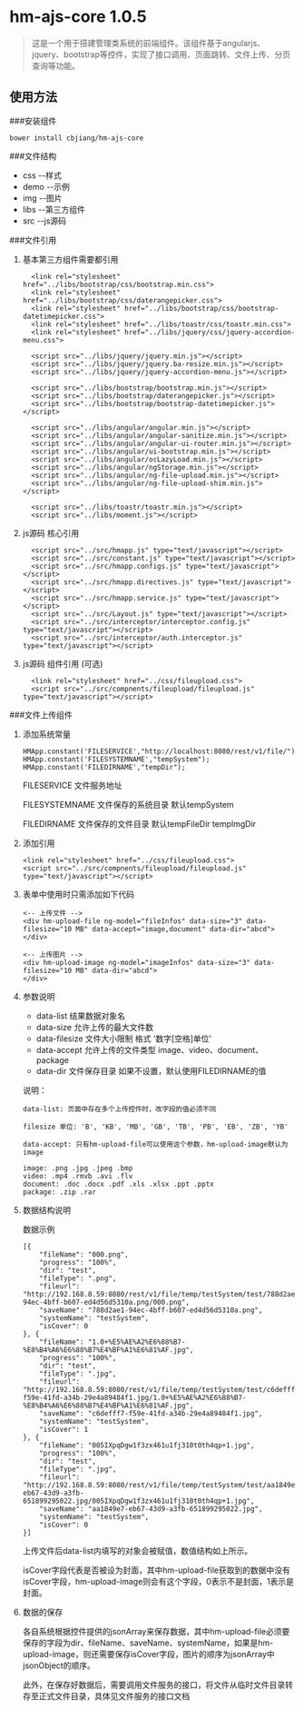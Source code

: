 # hm-ajs-core 1.0.5
>这是一个用于搭建管理类系统的前端组件。该组件基于angularjs、jquery、bootstrap等控件，实现了接口调用、页面跳转、文件上传、分页查询等功能。

## 使用方法

###安装组件

```
bower install cbjiang/hm-ajs-core
```

###文件结构

* css --样式
* demo --示例
* img --图片
* libs --第三方组件
* src --js源码

###文件引用

1. 基本第三方组件需要都引用

	```
	  <link rel="stylesheet" href="../libs/bootstrap/css/bootstrap.min.css">
	  <link rel="stylesheet" href="../libs/bootstrap/css/daterangepicker.css">
	  <link rel="stylesheet" href="../libs/bootstrap/css/bootstrap-datetimepicker.css">
	  <link rel="stylesheet" href="../libs/toastr/css/toastr.min.css">
	  <link rel="stylesheet" href="../libs/jquery/css/jquery-accordion-menu.css">
	  
	  <script src="../libs/jquery/jquery.min.js"></script>
	  <script src="../libs/jquery/jquery.ba-resize.min.js"></script>
	  <script src="../libs/jquery/jquery-accordion-menu.js"></script>
	  
	  <script src="../libs/bootstrap/bootstrap.min.js"></script>
	  <script src="../libs/bootstrap/daterangepicker.js"></script>
	  <script src="../libs/bootstrap/bootstrap-datetimepicker.js"></script>
	
	  <script src="../libs/angular/angular.min.js"></script>
	  <script src="../libs/angular/angular-sanitize.min.js"></script>
	  <script src="../libs/angular/angular-ui-router.min.js"></script>
	  <script src="../libs/angular/ui-bootstrap.min.js"></script>
	  <script src="../libs/angular/ocLazyLoad.min.js"></script>
	  <script src="../libs/angular/ngStorage.min.js"></script>
	  <script src="../libs/angular/ng-file-upload.min.js"></script>
	  <script src="../libs/angular/ng-file-upload-shim.min.js"></script>
	  
	  <script src="../libs/toastr/toastr.min.js"></script>
	  <script src="../libs/moment.js"></script>
	```
	
2. js源码 核心引用

	```
	  <script src="../src/hmapp.js" type="text/javascript"></script>
	  <script src="../src/constant.js" type="text/javascript"></script>
	  <script src="../src/hmapp.configs.js" type="text/javascript"></script>
	  <script src="../src/hmapp.directives.js" type="text/javascript"></script>
	  <script src="../src/hmapp.service.js" type="text/javascript"></script>
	  <script src="../src/Layout.js" type="text/javascript"></script>
	  <script src="../src/interceptor/interceptor.config.js" type="text/javascript"></script>
	  <script src="../src/interceptor/auth.interceptor.js" type="text/javascript"></script>
	```

3. js源码 组件引用 (可选)

	```
	  <link rel="stylesheet" href="../css/fileupload.css">
	  <script src="../src/compnents/fileupload/fileupload.js" type="text/javascript"></script>
	```

###文件上传组件

1. 添加系统常量

	```
	HMApp.constant('FILESERVICE',"http://localhost:8080/rest/v1/file/");
	HMApp.constant('FILESYSTEMNAME',"tempSystem");
	HMApp.constant('FILEDIRNAME',"tempDir");
	```
	FILESERVICE 文件服务地址
	
	FILESYSTEMNAME 文件保存的系统目录 默认tempSystem
	
	FILEDIRNAME 文件保存的文件目录 默认tempFileDir tempImgDir

1. 添加引用

	```
	<link rel="stylesheet" href="../css/fileupload.css">
	<script src="../src/compnents/fileupload/fileupload.js" type="text/javascript"></script>
	```

2. 表单中使用时只需添加如下代码

	```
	<-- 上传文件 -->
	<div hm-upload-file ng-model="fileInfos" data-size="3" data-filesize="10 MB" data-accept="image,document" data-dir="abcd">
	</div>
	
	<-- 上传图片 -->
	<div hm-upload-image ng-model="imageInfos" data-size="3" data-filesize="10 MB" data-dir="abcd">
	</div>
	```

3. 参数说明

	* data-list 结果数据对象名
	* data-size 允许上传的最大文件数
	* data-filesize 文件大小限制 格式 '数字[空格]单位'
	* data-accept 允许上传的文件类型 image、video、document、package
	* data-dir 文件保存目录 如果不设置，默认使用FILEDIRNAME的值

	说明：
	
	```
	data-list: 页面中存在多个上传控件时，改字段的值必须不同
	
	filesize 单位: 'B', 'KB', 'MB', 'GB', 'TB', 'PB', 'EB', 'ZB', 'YB'
	
	data-accept: 只有hm-upload-file可以使用这个参数，hm-upload-image默认为image
	
	image: .png .jpg .jpeg .bmp
	video: .mp4 .rmvb .avi .flv
	document: .doc .docx .pdf .xls .xlsx .ppt .pptx
	package: .zip .rar
	```

4. 数据结构说明

	数据示例
	
	```
	[{
	    "fileName": "000.png",
	    "progress": "100%",
	    "dir": "test",
	    "fileType": ".png",
	    "fileurl": "http://192.168.8.59:8080/rest/v1/file/temp/testSystem/test/788d2ae1-94ec-4bff-b607-ed4d56d5310a.png/000.png",
	    "saveName": "788d2ae1-94ec-4bff-b607-ed4d56d5310a.png",
	    "systemName": "testSystem",
	    "isCover": 0
	}, {
	    "fileName": "1.0+%E5%AE%A2%E6%88%B7-%E8%B4%A6%E6%88%B7%E4%BF%A1%E6%81%AF.jpg",
	    "progress": "100%",
	    "dir": "test",
	    "fileType": ".jpg",
	    "fileurl": "http://192.168.8.59:8080/rest/v1/file/temp/testSystem/test/c6defff7-f59e-41fd-a34b-29e4a89484f1.jpg/1.0+%E5%AE%A2%E6%88%B7-%E8%B4%A6%E6%88%B7%E4%BF%A1%E6%81%AF.jpg",
	    "saveName": "c6defff7-f59e-41fd-a34b-29e4a89484f1.jpg",
	    "systemName": "testSystem",
	    "isCover": 1
	}, {
	    "fileName": "005IXpqDgw1f3zx461u1fj310t0th4qp+1.jpg",
	    "progress": "100%",
	    "dir": "test",
	    "fileType": ".jpg",
	    "fileurl": "http://192.168.8.59:8080/rest/v1/file/temp/testSystem/test/aa1849e7-eb67-43d9-a3fb-651899295022.jpg/005IXpqDgw1f3zx461u1fj310t0th4qp+1.jpg",
	    "saveName": "aa1849e7-eb67-43d9-a3fb-651899295022.jpg",
	    "systemName": "testSystem",
	    "isCover": 0
	}]
	```
	
	上传文件后data-list内填写的对象会被赋值，数值结构如上所示。
	
	isCover字段代表是否被设为封面，其中hm-upload-file获取到的数据中没有isCover字段，hm-upload-image则会有这个字段，0表示不是封面，1表示是封面。

5. 数据的保存

	各自系统根据控件提供的jsonArray来保存数据，其中hm-upload-file必须要保存的字段为dir、fileName、saveName、systemName，如果是hm-upload-image，则还需要保存isCover字段，图片的顺序为jsonArray中jsonObject的顺序。
	
	此外，在保存好数据后，需要调用文件服务的接口，将文件从临时文件目录转存至正式文件目录，具体见文件服务的接口文档

